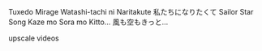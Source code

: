 Tuxedo Mirage
Watashi-tachi ni Naritakute	私たちになりたくて
Sailor Star Song
Kaze mo Sora mo Kitto…	風も空もきっと…

upscale videos